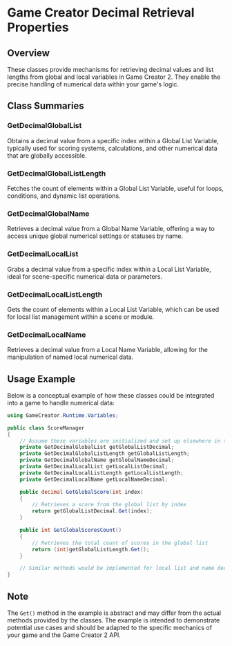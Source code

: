
# Game Creator Decimal Retrieval Properties

## Overview
These classes provide mechanisms for retrieving decimal values and list lengths from global and local variables in Game Creator 2. They enable the precise handling of numerical data within your game's logic.

## Class Summaries

### GetDecimalGlobalList
Obtains a decimal value from a specific index within a Global List Variable, typically used for scoring systems, calculations, and other numerical data that are globally accessible.

### GetDecimalGlobalListLength
Fetches the count of elements within a Global List Variable, useful for loops, conditions, and dynamic list operations.

### GetDecimalGlobalName
Retrieves a decimal value from a Global Name Variable, offering a way to access unique global numerical settings or statuses by name.

### GetDecimalLocalList
Grabs a decimal value from a specific index within a Local List Variable, ideal for scene-specific numerical data or parameters.

### GetDecimalLocalListLength
Gets the count of elements within a Local List Variable, which can be used for local list management within a scene or module.

### GetDecimalLocalName
Retrieves a decimal value from a Local Name Variable, allowing for the manipulation of named local numerical data.

## Usage Example
Below is a conceptual example of how these classes could be integrated into a game to handle numerical data:

```csharp
using GameCreator.Runtime.Variables;

public class ScoreManager
{
    // Assume these variables are initialized and set up elsewhere in the game code
    private GetDecimalGlobalList getGlobalListDecimal;
    private GetDecimalGlobalListLength getGlobalListLength;
    private GetDecimalGlobalName getGlobalNameDecimal;
    private GetDecimalLocalList getLocalListDecimal;
    private GetDecimalLocalListLength getLocalListLength;
    private GetDecimalLocalName getLocalNameDecimal;

    public decimal GetGlobalScore(int index)
    {
        // Retrieves a score from the global list by index
        return getGlobalListDecimal.Get(index);
    }

    public int GetGlobalScoresCount()
    {
        // Retrieves the total count of scores in the global list
        return (int)getGlobalListLength.Get();
    }

    // Similar methods would be implemented for local list and name decimal retrievals
}
```

## Note
The `Get()` method in the example is abstract and may differ from the actual methods provided by the classes. The example is intended to demonstrate potential use cases and should be adapted to the specific mechanics of your game and the Game Creator 2 API.
